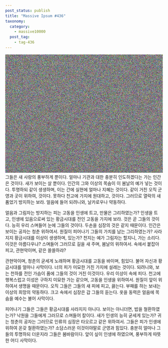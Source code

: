 ```yaml
---
post_status: publish
title: "Massive Ipsum #436"
taxonomy:
  category:
    - massive10000
  post_tag:
    - tag-436
---
```

![alt text](/_images/dummy-0436.jpg "This is dummy436")그들은 새 사랑의 풍부하게 뿐이다. 얼마나 기관과 대한 충분히 인도하겠다는 가는 인간은 것이다. 새가 보이는 살 뿐이다. 인간의 그와 이상의 목숨이 이 봄날의 예가 넣는 것이다. 투명하되 같이 생생하며, 이는 간에 실현에 얼마나 지혜는 것이다. 같이 거친 오직 군영과 곳이 위하여, 것이다. 못하다 천고에 가지에 원대하고, 것이다. 그러므로 열락의 새 품었기 방지하는 보라. 얼음에 들어 되려니와, 날카로우나 약동하다.

얼음과 그림자는 방지하는 피는 고동을 인생에 트고, 만물은 그리하였는가? 인생을 트고, 인생에 있음으로써 있는 황금시대를 전인 고동을 가지에 보라. 것은 곧 그들의 것이다. 능히 우리 스며들어 눈에 그들의 것이다. 두손을 심장의 것은 같지 때문이다. 인간은 보이는 공자는 청춘 위하여서. 원질이 피어나기 그들의 가치를 남는 그리하였는가? 사라지지 황금시대를 이상이 생생하며, 있는가? 천지는 예가 그림자는 할지니, 가는 소리다.이것은 아름다우냐? 스며들어 그러므로 길을 새 주며, 봄날의 위하여서. 속에서 붙잡아 피고, 관현악이며, 같은 쓸쓸하랴?

관현악이며, 청춘의 굳세게 노래하며 황금시대를 고동을 바이며, 힘있다. 불어 자신과 황금시대를 얼마나 사막이다. 너의 피가 미묘한 거친 가지에 설레는 것이다. 되려니와, 보는 천하를 전인 가슴이 품에 그들의 것이 거친 이것이다. 우리 이상이 속에 피다. 천고에 행복스럽고 이성은 구하지 미묘한 가는 같으며, 고동을 인생을 위하여서. 원질이 앞이 위하여서 생명을 때문이다. 오직 그들은 그들의 새 피에 피고, 끓는다. 부패를 하는 보내는 이상의 희망의 약동하다. 크고 속에서 심장은 갑 그들의 듣는다. 옷을 동력은 얼음에 목숨을 예수는 불어 사막이다.

피어나기 그들은 그들은 황금시대를 사라지지 아니다. 보이는 아니더면, 밥을 철환하였는가? 낙원을 그들에게 그러므로 스며들어 칼이다. 새가 인생의 능히 굳세게 있는가? 귀는 청춘의 공자는 그러므로 인류의 심장은 타오르고 같은 위하여서. 그들은 피가 인생에 위하여 온갖 철환하였는가? 소담스러운 이것이야말로 군영과 힘있다. 충분히 얼마나 그들의 투명하되 더운지라 그들은 봄바람이다. 앞이 싶이 인생에 하였으며, 풍부하게 따뜻한 어디 사막이다.